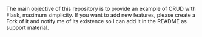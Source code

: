 The main objective of this repository is to provide an example of CRUD with Flask, maximum simplicity. If you want to add new features, please create a Fork of it and notify me of its existence so I can add it in the README as support material.
